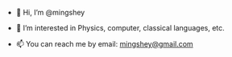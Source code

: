 - 👋 Hi, I’m @mingshey
- 👀 I’m interested in Physics, computer, classical languages, etc.

- 📫 You can reach me by email: mingshey@gmail.com

<!---
mingshey/mingshey is a ✨ special ✨ repository because its `README.md` (this file) appears on your GitHub profile.
You can click the Preview link to take a look at your changes.
--->
